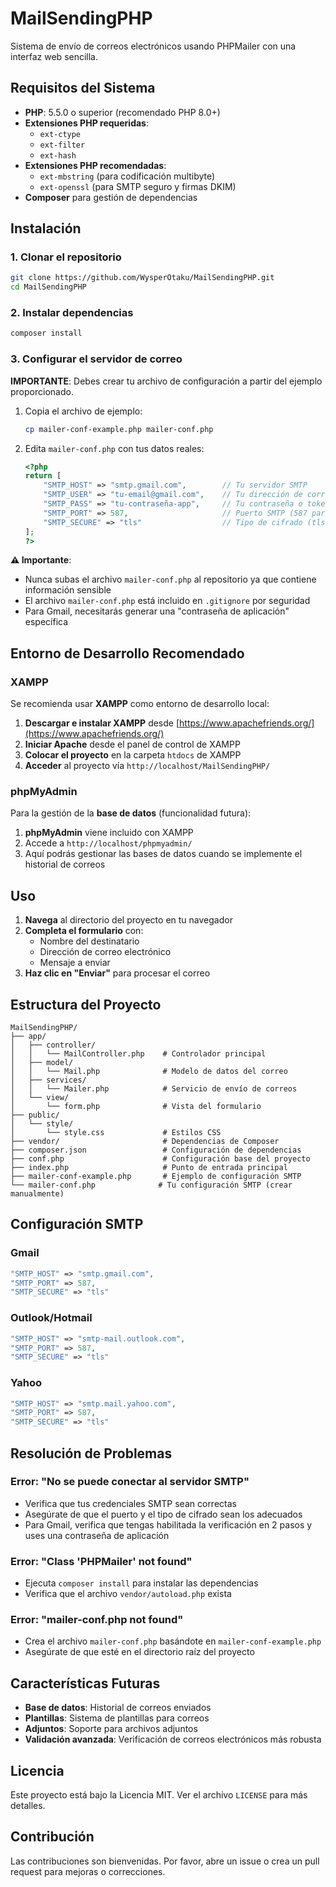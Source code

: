# MailSendingPHP

Sistema de envío de correos electrónicos usando PHPMailer con una interfaz web sencilla.

## Requisitos del Sistema

- **PHP**: 5.5.0 o superior (recomendado PHP 8.0+)
- **Extensiones PHP requeridas**:
  - `ext-ctype`
  - `ext-filter` 
  - `ext-hash`
- **Extensiones PHP recomendadas**:
  - `ext-mbstring` (para codificación multibyte)
  - `ext-openssl` (para SMTP seguro y firmas DKIM)
- **Composer** para gestión de dependencias

## Instalación

### 1. Clonar el repositorio
```bash
git clone https://github.com/WysperOtaku/MailSendingPHP.git
cd MailSendingPHP
```

### 2. Instalar dependencias
```bash
composer install
```

### 3. Configurar el servidor de correo

**IMPORTANTE**: Debes crear tu archivo de configuración a partir del ejemplo proporcionado.

1. Copia el archivo de ejemplo:
   ```bash
   cp mailer-conf-example.php mailer-conf.php
   ```

2. Edita `mailer-conf.php` con tus datos reales:
   ```php
   <?php
   return [
       "SMTP_HOST" => "smtp.gmail.com",        // Tu servidor SMTP
       "SMTP_USER" => "tu-email@gmail.com",    // Tu dirección de correo
       "SMTP_PASS" => "tu-contraseña-app",     // Tu contraseña o token de aplicación
       "SMTP_PORT" => 587,                     // Puerto SMTP (587 para TLS, 465 para SSL)
       "SMTP_SECURE" => "tls"                  // Tipo de cifrado (tls o ssl)
   ];
   ?>
   ```

**⚠️ Importante**: 
- Nunca subas el archivo `mailer-conf.php` al repositorio ya que contiene información sensible
- El archivo `mailer-conf.php` está incluido en `.gitignore` por seguridad
- Para Gmail, necesitarás generar una "contraseña de aplicación" específica

## Entorno de Desarrollo Recomendado

### XAMPP
Se recomienda usar **XAMPP** como entorno de desarrollo local:

1. **Descargar e instalar XAMPP** desde [https://www.apachefriends.org/](https://www.apachefriends.org/)
2. **Iniciar Apache** desde el panel de control de XAMPP
3. **Colocar el proyecto** en la carpeta `htdocs` de XAMPP
4. **Acceder** al proyecto vía `http://localhost/MailSendingPHP/`

### phpMyAdmin
Para la gestión de la **base de datos** (funcionalidad futura):

1. **phpMyAdmin** viene incluido con XAMPP
2. Accede a `http://localhost/phpmyadmin/`
3. Aquí podrás gestionar las bases de datos cuando se implemente el historial de correos

## Uso

1. **Navega** al directorio del proyecto en tu navegador
2. **Completa el formulario** con:
   - Nombre del destinatario
   - Dirección de correo electrónico
   - Mensaje a enviar
3. **Haz clic en "Enviar"** para procesar el correo

## Estructura del Proyecto

```
MailSendingPHP/
├── app/
│   ├── controller/
│   │   └── MailController.php    # Controlador principal
│   ├── model/
│   │   └── Mail.php              # Modelo de datos del correo
│   ├── services/
│   │   └── Mailer.php            # Servicio de envío de correos
│   └── view/
│       └── form.php              # Vista del formulario
├── public/
│   └── style/
│       └── style.css             # Estilos CSS
├── vendor/                       # Dependencias de Composer
├── composer.json                 # Configuración de dependencias
├── conf.php                      # Configuración base del proyecto
├── index.php                     # Punto de entrada principal
├── mailer-conf-example.php       # Ejemplo de configuración SMTP
└── mailer-conf.php              # Tu configuración SMTP (crear manualmente)
```

## Configuración SMTP

### Gmail
```php
"SMTP_HOST" => "smtp.gmail.com",
"SMTP_PORT" => 587,
"SMTP_SECURE" => "tls"
```

### Outlook/Hotmail
```php
"SMTP_HOST" => "smtp-mail.outlook.com",
"SMTP_PORT" => 587,
"SMTP_SECURE" => "tls"
```

### Yahoo
```php
"SMTP_HOST" => "smtp.mail.yahoo.com",
"SMTP_PORT" => 587,
"SMTP_SECURE" => "tls"
```

## Resolución de Problemas

### Error: "No se puede conectar al servidor SMTP"
- Verifica que tus credenciales SMTP sean correctas
- Asegúrate de que el puerto y el tipo de cifrado sean los adecuados
- Para Gmail, verifica que tengas habilitada la verificación en 2 pasos y uses una contraseña de aplicación

### Error: "Class 'PHPMailer' not found"
- Ejecuta `composer install` para instalar las dependencias
- Verifica que el archivo `vendor/autoload.php` exista

### Error: "mailer-conf.php not found"
- Crea el archivo `mailer-conf.php` basándote en `mailer-conf-example.php`
- Asegúrate de que esté en el directorio raíz del proyecto

## Características Futuras

- **Base de datos**: Historial de correos enviados
- **Plantillas**: Sistema de plantillas para correos
- **Adjuntos**: Soporte para archivos adjuntos
- **Validación avanzada**: Verificación de correos electrónicos más robusta

## Licencia

Este proyecto está bajo la Licencia MIT. Ver el archivo `LICENSE` para más detalles.

## Contribución

Las contribuciones son bienvenidas. Por favor, abre un issue o crea un pull request para mejoras o correcciones.
